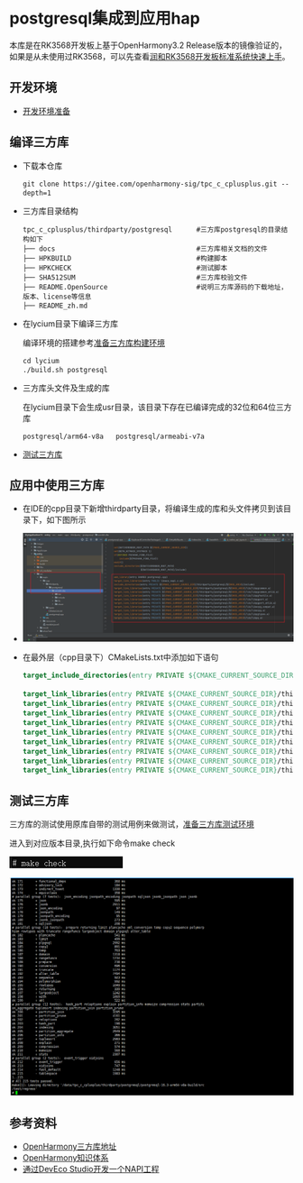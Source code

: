 # postgresql集成到应用hap

本库是在RK3568开发板上基于OpenHarmony3.2 Release版本的镜像验证的，如果是从未使用过RK3568，可以先查看[润和RK3568开发板标准系统快速上手](https://gitee.com/openharmony-sig/knowledge_demo_temp/tree/master/docs/rk3568_helloworld)。

## 开发环境

- [开发环境准备](../../../docs/hap_integrate_environment.md)

## 编译三方库

- 下载本仓库

  ```shell
  git clone https://gitee.com/openharmony-sig/tpc_c_cplusplus.git --depth=1
  ```

- 三方库目录结构

  ```shell
  tpc_c_cplusplus/thirdparty/postgresql      #三方库postgresql的目录结构如下
  ├── docs                                   #三方库相关文档的文件              
  ├── HPKBUILD                               #构建脚本
  ├── HPKCHECK                               #测试脚本
  ├── SHA512SUM                              #三方库校验文件
  ├── README.OpenSource                      #说明三方库源码的下载地址，版本、license等信息
  ├── README_zh.md   
  ```
  
- 在lycium目录下编译三方库

  编译环境的搭建参考[准备三方库构建环境](../../../lycium/README.md#1编译环境准备)

  ```shell
  cd lycium
  ./build.sh postgresql
  ```

- 三方库头文件及生成的库

  在lycium目录下会生成usr目录，该目录下存在已编译完成的32位和64位三方库

  ```shell
  postgresql/arm64-v8a   postgresql/armeabi-v7a
  ```
  
- [测试三方库](#测试三方库)

## 应用中使用三方库

- 在IDE的cpp目录下新增thirdparty目录，将编译生成的库和头文件拷贝到该目录下，如下图所示

- ![thirdparty_install_dir](pic/postgresql_usage_for_ide.png)

- 在最外层（cpp目录下）CMakeLists.txt中添加如下语句

  ```cmake
  target_include_directories(entry PRIVATE ${CMAKE_CURRENT_SOURCE_DIR}/thirdparty/postgresql/${OHOS_ARCH}/include)

  target_link_libraries(entry PRIVATE ${CMAKE_CURRENT_SOURCE_DIR}/thirdparty/postgresql/${OHOS_ARCH}/lib/libpgcommon.a)
  target_link_libraries(entry PRIVATE ${CMAKE_CURRENT_SOURCE_DIR}/thirdparty/postgresql/${OHOS_ARCH}/lib/libpgcommon_shlib.a)
  target_link_libraries(entry PRIVATE ${CMAKE_CURRENT_SOURCE_DIR}/thirdparty/postgresql/${OHOS_ARCH}/lib/libpgfeutils.a)
  target_link_libraries(entry PRIVATE ${CMAKE_CURRENT_SOURCE_DIR}/thirdparty/postgresql/${OHOS_ARCH}/lib/libpgport.a)
  target_link_libraries(entry PRIVATE ${CMAKE_CURRENT_SOURCE_DIR}/thirdparty/postgresql/${OHOS_ARCH}/lib/libpgport_shlib.a)
  target_link_libraries(entry PRIVATE ${CMAKE_CURRENT_SOURCE_DIR}/thirdparty/postgresql/${OHOS_ARCH}/lib/libecpg_compat.a)
  target_link_libraries(entry PRIVATE ${CMAKE_CURRENT_SOURCE_DIR}/thirdparty/postgresql/${OHOS_ARCH}/lib/libecpg.a)
  target_link_libraries(entry PRIVATE ${CMAKE_CURRENT_SOURCE_DIR}/thirdparty/postgresql/${OHOS_ARCH}/lib/libpgtypes.a)
  target_link_libraries(entry PRIVATE ${CMAKE_CURRENT_SOURCE_DIR}/thirdparty/postgresql/${OHOS_ARCH}/lib/libpq.a)


  ```


## 测试三方库

三方库的测试使用原库自带的测试用例来做测试，[准备三方库测试环境](../../../lycium/README.md#3ci环境准备)

进入到对应版本目录,执行如下命令make check

![postgresql_ctest](pic/postgresql_test.png)

![postgresql_ctest](pic/postgresql_tests.png)

## 参考资料

- [OpenHarmony三方库地址](https://gitee.com/openharmony-tpc)
- [OpenHarmony知识体系](https://gitee.com/openharmony-sig/knowledge)
- [通过DevEco Studio开发一个NAPI工程](https://gitee.com/openharmony-sig/knowledge_demo_temp/blob/master/docs/napi_study/docs/hello_napi.md)
